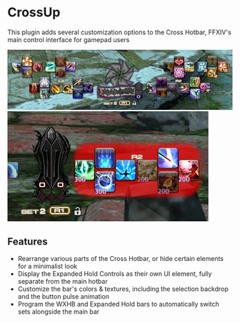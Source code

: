 # CrossUp

This plugin adds several customization options to the Cross Hotbar, FFXIV's main control interface for gamepad users

![Split up the two halves of the bar](images/example_1.png)
![Re-style the Cross Hotbar to your liking](images/example_2.png)

## Features

* Rearrange various parts of the Cross Hotbar, or hide certain elements for a minimalist look
* Display the Expanded Hold Controls as their own UI element, fully separate from the main hotbar
* Customize the bar's colors & textures, including the selection backdrop and the button pulse animation
* Program the WXHB and Expanded Hold bars to automatically switch sets alongside the main bar